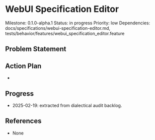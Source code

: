 # WebUI Specification Editor
Milestone: 0.1.0-alpha.1
Status: in progress
Priority: low
Dependencies: docs/specifications/webui-specification-editor.md, tests/behavior/features/webui_specification_editor.feature

## Problem Statement
<description>


## Action Plan
- <tasks>

## Progress
- 2025-02-19: extracted from dialectical audit backlog.

## References
- None
